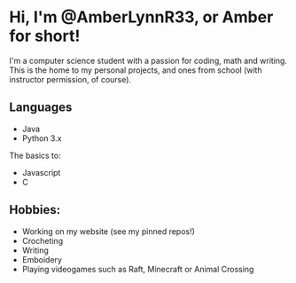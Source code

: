 # Hi, I'm @AmberLynnR33, or Amber for short!

I'm a computer science student with a passion for coding, math and writing. This is the home to my personal projects, and ones from school (with instructor permission, of course).

## Languages

- Java
- Python 3.x

The basics to:

- Javascript
- C

## Hobbies:

- Working on my website (see my pinned repos!)
- Crocheting
- Writing
- Emboidery
- Playing videogames such as Raft, Minecraft or Animal Crossing
